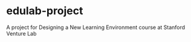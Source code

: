 edulab-project
==============

A project for Designing a New Learning Environment course at Stanford Venture Lab